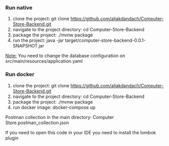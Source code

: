 ### Run native
1. clone the project: git clone https://github.com/aliakdandach/Computer-Store-Backend.git
2. navigate to the project directory: cd Computer-Store-Backend
3. package the project: ./mvnw package
4. run the project: java -jar target/computer-store-backend-0.0.1-SNAPSHOT.jar

<u>Note:</u> You need to change the database configuration on src/main/resources/application.yaml

### Run docker
1. clone the project: git clone  https://github.com/aliakdandach/Computer-Store-Backend.git
2. navigate to the project directory: cd Computer-Store-Backend
3. package the project: ./mvnw package
4. run docker image: docker-compose up

Postman collection in the main directory: Computer Store.postman_collection.json

If you need to open this code in your IDE you need to install the lombok plugin
